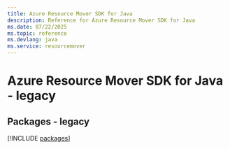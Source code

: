 ```yaml
---
title: Azure Resource Mover SDK for Java
description: Reference for Azure Resource Mover SDK for Java
ms.date: 07/22/2025
ms.topic: reference
ms.devlang: java
ms.service: resourcemover
---
```

# Azure Resource Mover SDK for Java - legacy
## Packages - legacy
[!INCLUDE [packages](resource-mover-index.md)]